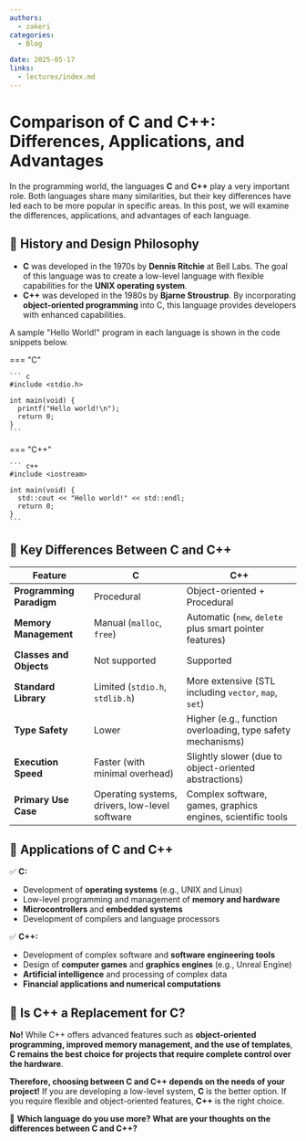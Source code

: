 ```yaml
---
authors:
  - zakeri
categories:
  - Blog

date: 2025-05-17
links:
  - lectures/index.md
---
```



# Comparison of C and C++: Differences, Applications, and Advantages

In the programming world, the languages **C** and **C++** play a very important role. Both languages share many similarities, but their key differences have led each to be more popular in specific areas. In this post, we will examine the differences, applications, and advantages of each language.

<!-- more -->


## 🔹 History and Design Philosophy

- **C** was developed in the 1970s by **Dennis Ritchie** at Bell Labs. The goal of this language was to create a low-level language with flexible capabilities for the **UNIX operating system**.
- **C++** was developed in the 1980s by **Bjarne Stroustrup**. By incorporating **object-oriented programming** into C, this language provides developers with enhanced capabilities.

A sample "Hello World!" program in each language is shown in the code snippets below.

=== "C"

    ``` c
    #include <stdio.h>

    int main(void) {
      printf("Hello world!\n");
      return 0;
    }
    ```

=== "C++"

    ``` c++
    #include <iostream>

    int main(void) {
      std::cout << "Hello world!" << std::endl;
      return 0;
    }
    ```

## 🔹 Key Differences Between C and C++

| **Feature**              | **C**                                               | **C++**                                                  |
|--------------------------|-----------------------------------------------------|----------------------------------------------------------|
| **Programming Paradigm** | Procedural                                          | Object-oriented + Procedural                             |
| **Memory Management**    | Manual (`malloc`, `free`)                           | Automatic (`new`, `delete` plus smart pointer features)  |
| **Classes and Objects**  | Not supported                                       | Supported                                                |
| **Standard Library**     | Limited (`stdio.h`, `stdlib.h`)                     | More extensive (STL including `vector`, `map`, `set`)      |
| **Type Safety**          | Lower                                               | Higher (e.g., function overloading, type safety mechanisms) |
| **Execution Speed**      | Faster (with minimal overhead)                      | Slightly slower (due to object-oriented abstractions)     |
| **Primary Use Case**     | Operating systems, drivers, low-level software      | Complex software, games, graphics engines, scientific tools |


## 🔹 Applications of C and C++

✅ **C:**
- Development of **operating systems** (e.g., UNIX and Linux)
- Low-level programming and management of **memory and hardware**
- **Microcontrollers** and **embedded systems**
- Development of compilers and language processors

✅ **C++:**
- Development of complex software and **software engineering tools**
- Design of **computer games** and **graphics engines** (e.g., Unreal Engine)
- **Artificial intelligence** and processing of complex data
- **Financial applications and numerical computations**


## 🔹 Is C++ a Replacement for C?

**No!**
While C++ offers advanced features such as **object-oriented programming, improved memory management, and the use of templates**, **C remains the best choice for projects that require complete control over the hardware**.

**Therefore, choosing between C and C++ depends on the needs of your project!** If you are developing a low-level system, **C** is the better option. If you require flexible and object-oriented features, **C++** is the right choice.

📌 **Which language do you use more? What are your thoughts on the differences between C and C++?**

